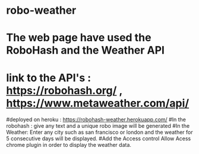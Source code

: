 # robo-weather
# The web page have used the RoboHash and the Weather API
# link to the API's : https://robohash.org/ , https://www.metaweather.com/api/ 
#deployed on heroku : https://robohash-weather.herokuapp.com/
#In the robohash : give any text and a unique robo image will be generated
#In the Weather: Enter any city such as san francisco or london and the weather for 5 consecutive days will be displayed.
#Add the Access control Allow Acess chrome plugin in order to display the weather data.

